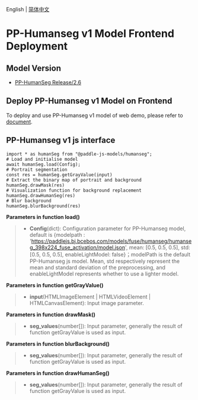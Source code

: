 English | [简体中文](README_CN.md)
# PP-Humanseg v1 Model Frontend Deployment

## Model Version

- [PP-HumanSeg Release/2.6](https://github.com/PaddlePaddle/PaddleSeg/blob/release/2.6/contrib/PP-HumanSeg/)


## Deploy PP-Humanseg v1 Model on Frontend

To deploy and use PP-Humanseg v1 model of web demo, please refer to [document](../../../../application/js/web_demo/README.md).


## PP-Humanseg v1 js interface

```
import * as humanSeg from "@paddle-js-models/humanseg";
# Load and initialise model
await humanSeg.load(Config);
# Portrait segmentation
const res = humanSeg.getGrayValue(input)
# Extract the binary map of portrait and background
humanSeg.drawMask(res)
# Visualization function for background replacement
humanSeg.drawHumanSeg(res)
# Blur background
humanSeg.blurBackground(res)
```

**Parameters in function load()**
> * **Config**(dict): Configuration parameter for PP-Humanseg model, default is {modelpath : 'https://paddlejs.bj.bcebos.com/models/fuse/humanseg/humanseg_398x224_fuse_activation/model.json', mean: [0.5, 0.5, 0.5], std: [0.5, 0.5, 0.5], enableLightModel: false}；modelPath is the default PP-Humanseg js model. Mean, std respectively represent the mean and standard deviation of the preprocessing, and enableLightModel represents whether to use a lighter model.


**Parameters in function getGrayValue()**
> * **input**(HTMLImageElement | HTMLVideoElement | HTMLCanvasElement): Input image parameter.

**Parameters in function drawMask()**
> * **seg_values**(number[]): Input parameter, generally the result of function getGrayValue is used as input.

**Parameters in function blurBackground()**
> * **seg_values**(number[]): Input parameter, generally the result of function getGrayValue is used as input.

**Parameters in function drawHumanSeg()**
> * **seg_values**(number[]): Input parameter, generally the result of function getGrayValue is used as input.
